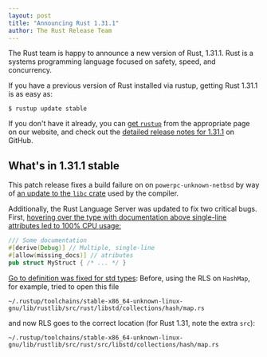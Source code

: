 ```yaml
---
layout: post
title: "Announcing Rust 1.31.1"
author: The Rust Release Team
---
```


The Rust team is happy to announce a new version of Rust, 1.31.1. Rust is a
systems programming language focused on safety, speed, and concurrency.

If you have a previous version of Rust installed via rustup, getting Rust
1.31.1 is as easy as:

```
$ rustup update stable
```

If you don't have it already, you can [get `rustup`][install] from the
appropriate page on our website, and check out the [detailed release notes for
1.31.1][notes] on GitHub.

[install]: https://www.rust-lang.org/install.html
[notes]: https://github.com/rust-lang/rust/blob/master/RELEASES.md#version-1311-2018-12-20

## What's in 1.31.1 stable

This patch release fixes a build failure on on `powerpc-unknown-netbsd` by
way of [an update to the `libc`
crate](https://github.com/rust-lang/rust/pull/56562) used by the compiler.

Additionally, the Rust Language Server was updated to fix two critical bugs.
First, [hovering over the type with documentation above single-line
attributes led to 100% CPU
usage:](https://github.com/rust-lang/rls/pull/1170)

```rust
/// Some documentation
#[derive(Debug)] // Multiple, single-line
#[allow(missing_docs)] // atributes
pub struct MyStruct { /* ... */ }
```

[Go to definition was fixed for std types](https://github.com/rust-lang/rls/pull/1171):
Before, using the RLS on `HashMap`, for example, tried to open this file

```text
~/.rustup/toolchains/stable-x86_64-unknown-linux-gnu/lib/rustlib/src/rust/libstd/collections/hash/map.rs
```

and now RLS goes to the correct location (for Rust 1.31, note the extra `src`):

```text
~/.rustup/toolchains/stable-x86_64-unknown-linux-gnu/lib/rustlib/src/rust/src/libstd/collections/hash/map.rs
```